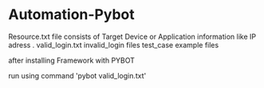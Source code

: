 # Automation-Pybot

Resource.txt file consists of Target Device or Application information like IP adress .
valid_login.txt  invalid_login files test_case example files


after installing Framework with PYBOT


run using command 
'pybot valid_login.txt'
